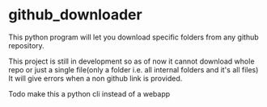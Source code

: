 # github_downloader
This python program will let you download specific folders from any  github repository.




<!-- To download any github folder send get request to http://gitdl.onrender.com/url/{link_of_folder}     
here link of folder should be modified as below
  https://github.com/microsoft/terminal/tree/main/.config
  should be modified as
  github.com microsoft terminal tree main .config


3
for hhwtesting this file is edited
 
there is one more way to use it
send post request to http://gitdl.onrender.com/get_add with {'url': "unmodified_url_of_the_folder"} 
response of this will be text (say config)
now send get to http://gitdl.onrender.com/download/{response_text} here response is config so url will be 
http://gitdl.onrender.com/download/config -->
     
 
<!-- To test it you can head to http://gitdl.onrender.com/docs -->



This project is still in development so as of now
 it cannot download whole repo or just a  single file(only a folder i.e. all internal folders and it's all files)
 It will give errors when a non github link is provided.

Todo
make this a python cli instead of a webapp 
